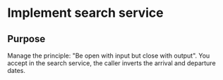 # Implement search service

## Purpose

Manage the principle: "Be open with input but close with output".
You accept in the search service, the caller inverts the arrival and departure dates.


